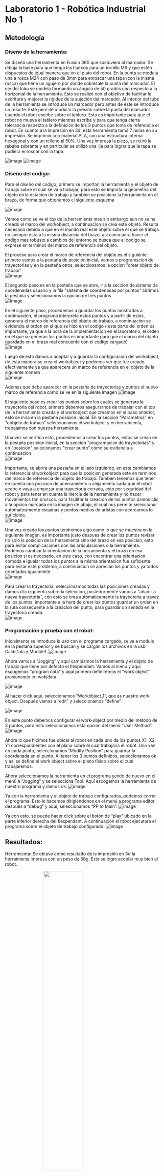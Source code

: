 # Laboratorio 1 - Robótica Industrial No 1

## Metodología


### Diseño de la herramienta:
Se diseñó una herramienta en Fusion 360 que sostuviera al marcador. Se dibuja la base para que tenga los huecos para un tornillo M6 y que estén dispuestos de igual manera que en el plato del robot. En la punta se modela una a rosca M24 con paso de 3mm para enroscar una tapa (con la misma rosca) que tiene un agujero por donde sobresale la punta del marcador. El eje del tubo se modela formando un ángulo de 50 grados con respecto a la horizontal de la herramienta. Esto se realizó con el objetivo de facilitar la escritura y mejorar la rigidez de la sujeción del marcador. Al interior del tubo de la herramienta se introduce un marcador pero antes de este se introduce un resorte. Este permite modular la presión sobre la punta del marcador cuando el robot escribe sobre el tablero. Esto es importante para que el robot no mueva el tablero mientras escribe y para que tenga cierta tolerancia respecto a la definición de los 3 puntos que toma de referencia el robot.
En cuanto a la impresión en 3d, esta herramienta tomó 7 horas en su impresión. Se imprimió con material PLA, con una estructura interna hexagonal y con un relleno al 50%.
Una vez impresa la pieza, se retiró la rebaba sobrante y en particular se utilizó una lija para lograr que la tapa se pudiera enroscar con la tapa. 

![image](https://user-images.githubusercontent.com/37639887/188252280-6c8dfb24-d5ab-4b71-9382-1f3b9d49c69f.png)
![image](https://user-images.githubusercontent.com/37639887/188252345-2607a76a-2e65-4cdf-a302-044ae4b66fab.png)



### Diseño del codigo: 
Para el diseño del codigo, primero se importan la herramienta y el objeto de trabajo sobre el cual se va a trabajar, para esto se importa la geometria del objeto en la estacion de trabajo y tambien se posiciona la herramienta en el brazo, de forma que obtenemos el siguiente esquema  

![image](https://user-images.githubusercontent.com/38962033/188245916-d6d916a5-4c54-4465-b880-f4725411326f.png)  

Vemos como se ve el tcp de la herramienta mas sin embargo aun no se ha creado el marco del workobject, a continuacion se crea este objeto. Resulta necesario debido a que en el mundo real este objeto sobre el que se trabaja no siempre esta a la misma distancia del brazo, asi como para hacer el codigo mas robusto a cambios del entorno se busca que el codigo se exprese en terminos del marco de referencia del objeto.

El proceso para crear el marco de referencia del objeto es el siguiente: primero vamos a la pestaña de posicion inicial, vamos a programacion de trayectorias y en la pestaña otros, seleccionamos la opcion "crear objeto de trabajo"  
![image](https://user-images.githubusercontent.com/38962033/188246774-135f161f-3738-45ea-9e6c-37d200213212.png)

El segundo paso es en la pestaña que se abre, ir a la seccion de sistema de coordenadas usuario y la fila "sistema de coordenadas por puntos" abrimos la pestaña y seleccionamos la opcion de tres puntos  
![image](https://user-images.githubusercontent.com/38962033/188247350-f75e1f99-4a78-472e-ad2f-905ef48883a2.png)

En el siguiente paso, procedemos a guardar los puntos mostrados a continuacion, el programa interpreta estos puntos y a partir de estos, generara el marco de referencia del objeto de trabajo, a continuacion se evidencia el orden en el que se hizo en el codigo ( esta parte del orden es importante, ya que a la hora de la implementacion en el laboratorio, el orden en el que se generan los puntos es importante para que el marco del objeto guardado en el brazo real concuerde con el codigo cargado)  
![image](https://user-images.githubusercontent.com/38962033/188247686-370c535a-f9d3-4f7f-af2e-b30552d39dd1.png)

Luego de esto damos a aceptar y a guardar la configuracion del workobject, de esta manera se crea el workobject y podemos ver que fue creado efectivamente ya que aparecera un marco de referencia en el objeto de la siguiente manera  
![image](https://user-images.githubusercontent.com/38962033/188247926-38977d02-9e1d-49d1-bbfb-4a17de163539.png)  

Ademas que debe aparecer en la pestaña de trayectorias y puntos el nuevo marco de referencia como se ve en la siguiente imagen
![image](https://user-images.githubusercontent.com/38962033/188248022-47533472-f7d7-4208-849a-6ec8b33103ea.png)  

El siguiente paso es crear los puntos sobre los cuales se generara la trayectoria del robot, primero debemos asegurarnos de trabajar con el tcp de la herramienta creada y el workobject que creamos en el paso anterior, esto se mira en la pestaña posicion inicial. En la seccion "Parametros" en "oobjeto de trabajo" seleccionamos el workobject y en herramienta, trabajamos con nuestra herramienta.  

Una vez se verifica esto, procedemos a crear los puntos, estos se crean en la pestaña posicion inicial, en la seccion "programacion de trayectorias" y en "posicion" selecionamos "crear punto" como se evidencia a continuacion  
![image](https://user-images.githubusercontent.com/38962033/188248303-c871f663-266f-4cbf-a042-f8bc867cf728.png)  

Importante, se abrira una pestaña en el lado izquierdo, en este cambiamos la referencia al workobject para que la posicion generada este en terminos del marco de referencia del objeto de trabajo. Tambien tenemos que tener en cuenta una posicion de acercamiento o alejamiento cada que el robot acabe o vaya a empezar una trayectoria cerrada, esto por seguridad del robot y para tener en cuenta la inercia de la herramienta y no hacer movimientos tan bruscos. para facilitar la creacion de los puntos damos clic a la opcion marcada en la imagen de abajo, el cual nos permite seleccionar automaticamente esquinas y puntos medios de aristas con acercarnos lo suficiente.  
![image](https://user-images.githubusercontent.com/38962033/188248724-0f8d7133-b6ce-48b5-9d49-040391b6ed92.png)  

Una vez creado los puntos tendremos algo como lo que se muestra en la siguiente imagen, es importante justo despues de crear los puntos revisar no solo la posicion de la herramienta sino del brazo en esa posicion, esto para evitar complicaciones con las articulaciones o la herramienta. Podemos cambiar la orientacion de la herramienta y el brazo en esa posicion si es necesario, en este caso, con encontrar una orientacion comoda e igualar todos los puntos a la misma orientacion fue suficiente para evitar este problema, a continuacion se aprecian los puntos y ya todos orientados igualmente  
![image](https://user-images.githubusercontent.com/38962033/188248989-237b7cc7-c199-4d9f-99d7-13db317ab960.png)  

Para crear la trayectoria, seleccionamos todas las posiciones creadas y damos clic izquierdo sobre la seleccion, posteriormente vamos a "añadir a nueva trayectoria", con esto se crea automaticamente la trayectoria a travez de los puntos, importante a la hora de crear los puntos guardar un orden en la ruta consecuente a la creacion del punto, para guardar un sentido en la trayectoria creada.  
![image](https://user-images.githubusercontent.com/38962033/188249634-5ec19afd-c106-4d97-b16f-ca9c9f2d290e.png)

### Programación y prueba con el robot:
Inicialmente se introduce la usb con el programa cargado, se va  a module en la pestaña superior y se buscan y se cargan los archivos en la usb CalibData y Module1.
![image](https://user-images.githubusercontent.com/37639887/188256202-32ce2b45-3d25-4cb5-ba8b-d17cff9e2619.png)

Ahora vamos a “Jogging” y aquí cambiamos la herramienta y el objeto de trabajo que tiene por defecto el flexpendant. Vamos al menu y aqui escogemos “program data” y aquí primero definiremos el “work object” presionando en wobjdata. 

![image](https://user-images.githubusercontent.com/37639887/188256208-96592a86-3b1a-4d30-8944-67bcfe1796bb.png)

Al hacer click aquí, seleccionamos “Workobject_1”, que es nuestro work object. Después vamos a “edit” y seleccionamos “define”.

![image](https://user-images.githubusercontent.com/37639887/188256222-cc155bbe-53a6-4700-87fa-2cada9630bf7.png)

En este punto debemos configurar el work-object por medio del método de 3 puntos, para esto seleccionamos esta opción del menú “User Method”.
![image](https://user-images.githubusercontent.com/37639887/188256231-3f01591e-c733-4328-a8d6-6760768b4259.png)


Ahora lo que hicimos fue ubicar al robot en cada uno de los puntos X1, X2, Y1 correspondientes con el plano sobre el cual trabajaría el robot. Una vez en cada punto, seleccionamos “Modify Position” para guardar la coordenada en el punto. Al tener los 3 puntos definidos, seleccionamos ok y así se define el work object sobre el plano físico sobre el cual trabajaremos.

Ahora seleccionamos la herramienta en el programa yendo de nuevo en el menú a “Jogging” y se selecciona Tool. Aquí escogemos la herramienta de nuestro programa y damos ok.
![image](https://user-images.githubusercontent.com/37639887/188256249-b55b2b53-5f45-413a-861f-5196a2af0d0e.png)


Ya con la herramienta y el objeto de trabajo configurados, podemos correr el programa. Esto lo hacemos dirigiéndonos en el menú a programa editor, después a “debug” y aquí, seleccionamos “PP to Main”.
![image](https://user-images.githubusercontent.com/37639887/188256255-80c0690b-10a1-492f-a1b1-b38ee29118b8.png)

Ya con esto, se puede hacer click sobre el botón de “play” ubicado en la parte inferior derecha del flexpendant. A continuación el robot ejecutará el programa sobre el objeto de trabajo configurado.
![image](https://user-images.githubusercontent.com/37639887/188256258-d19d4ed7-a67d-483d-96b3-4a53dc358a94.png)



## Resultados:
	
Herramienta:
Se obtuvo como resultado de la impresión en 3d la herramienta impresa con un peso de 56g. Esta se logro acoplar muy bien al robot.

<img src="https://user-images.githubusercontent.com/37639887/188252846-15744b92-14f8-49e5-b381-9c9702881be8.png" width="200" height="auto" style="display: block;
  margin-left: auto;
  margin-right: auto;
  width: 50%;">
	
Simulación:
Se obtuvo la simulación del movimiento del robot con las letras DA.
En el siguiente link se observa la simulación lograda con robotstudio: 
	Programa y prueba con el robot:
	Se logró realizar la escritura de las letras en el tablero como se ve en el video a continuación:
	Link al video: https://youtu.be/jJ5Ot2ZODrU

## Analisis

## Conclusiones:
La definición de un work object permite realizar una operación para la que fue programado el robot sobre un plano que se define en la práctica en el lugar de trabajo. Esto permite el uso del mismo programa cuando hay cambios o se desconoce en cierta medida el entorno de trabajo en el que el robot hará la tarea. Todo esto sin necesidad de reescribir un programa para la misma tarea.

El poder simular al robot en software permite que se tenga certeza de que el programa se ejecuta como uno espera y también permite detectar los errores o aspectos indeseables del programa y todo esto sin disponer del robot. Esto facilita la labor de programación y depuración, pues así  no se requiere tener un robot al lado para poderlo programar y además hace que el proceso de programación y diseño del programa sea más seguro para las personas, el robot y su entorno.








